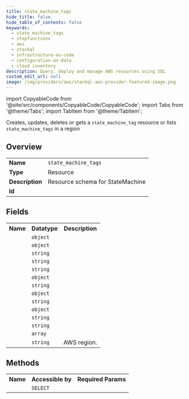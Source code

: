 ```yaml
---
title: state_machine_tags
hide_title: false
hide_table_of_contents: false
keywords:
  - state_machine_tags
  - stepfunctions
  - aws
  - stackql
  - infrastructure-as-code
  - configuration-as-data
  - cloud inventory
description: Query, deploy and manage AWS resources using SQL
custom_edit_url: null
image: /img/providers/aws/stackql-aws-provider-featured-image.png
---
```


import CopyableCode from '@site/src/components/CopyableCode/CopyableCode';
import Tabs from '@theme/Tabs';
import TabItem from '@theme/TabItem';

Creates, updates, deletes or gets a <code>state_machine_tag</code> resource or lists <code>state_machine_tags</code> in a region

## Overview
<table><tbody>
<tr><td><b>Name</b></td><td><code>state_machine_tags</code></td></tr>
<tr><td><b>Type</b></td><td>Resource</td></tr>
<tr><td><b>Description</b></td><td>Resource schema for StateMachine</td></tr>
<tr><td><b>Id</b></td><td><CopyableCode code="aws.stepfunctions.state_machine_tags" /></td></tr>
</tbody></table>

## Fields
<table><tbody><tr><th>Name</th><th>Datatype</th><th>Description</th></tr><tr><td><CopyableCode code="definition_substitutions" /></td><td><code>object</code></td><td></td></tr>
<tr><td><CopyableCode code="definition" /></td><td><code>object</code></td><td></td></tr>
<tr><td><CopyableCode code="role_arn" /></td><td><code>string</code></td><td></td></tr>
<tr><td><CopyableCode code="name" /></td><td><code>string</code></td><td></td></tr>
<tr><td><CopyableCode code="state_machine_type" /></td><td><code>string</code></td><td></td></tr>
<tr><td><CopyableCode code="tracing_configuration" /></td><td><code>object</code></td><td></td></tr>
<tr><td><CopyableCode code="definition_string" /></td><td><code>string</code></td><td></td></tr>
<tr><td><CopyableCode code="logging_configuration" /></td><td><code>object</code></td><td></td></tr>
<tr><td><CopyableCode code="state_machine_revision_id" /></td><td><code>string</code></td><td></td></tr>
<tr><td><CopyableCode code="definition_s3_location" /></td><td><code>object</code></td><td></td></tr>
<tr><td><CopyableCode code="arn" /></td><td><code>string</code></td><td></td></tr>
<tr><td><CopyableCode code="state_machine_name" /></td><td><code>string</code></td><td></td></tr>
<tr><td><CopyableCode code="tags" /></td><td><code>array</code></td><td></td></tr>
<tr><td><CopyableCode code="region" /></td><td><code>string</code></td><td>AWS region.</td></tr>
</tbody></table>

## Methods

<table><tbody>
  <tr>
    <th>Name</th>
    <th>Accessible by</th>
    <th>Required Params</th>
  </tr>
  <tr>
    <td><CopyableCode code="view" /></td>
    <td><code>SELECT</code></td>
    <td><CopyableCode code="region" /></td>
  </tr>
</tbody></table>








